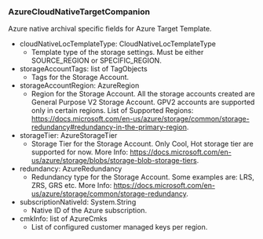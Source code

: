 ### AzureCloudNativeTargetCompanion
Azure native archival specific fields for Azure Target Template.

- cloudNativeLocTemplateType: CloudNativeLocTemplateType
  - Template type of the storage settings. Must be either SOURCE_REGION or SPECIFIC_REGION.
- storageAccountTags: list of TagObjects
  - Tags for the Storage Account.
- storageAccountRegion: AzureRegion
  - Region for the Storage Account. All the storage accounts created are General Purpose V2 Storage Account. GPV2 accounts are supported only in certain regions. List of Supported Regions: https://docs.microsoft.com/en-us/azure/storage/common/storage-redundancy#redundancy-in-the-primary-region.
- storageTier: AzureStorageTier
  - Storage Tier for the Storage Account. Only Cool, Hot storage tier are supported for now. More Info: https://docs.microsoft.com/en-us/azure/storage/blobs/storage-blob-storage-tiers.
- redundancy: AzureRedundancy
  - Redundancy type for the Storage Account. Some examples are: LRS, ZRS, GRS etc. More Info: https://docs.microsoft.com/en-us/azure/storage/common/storage-redundancy.
- subscriptionNativeId: System.String
  - Native ID of the Azure subscription.
- cmkInfo: list of AzureCmks
  - List of configured customer managed keys per region.
